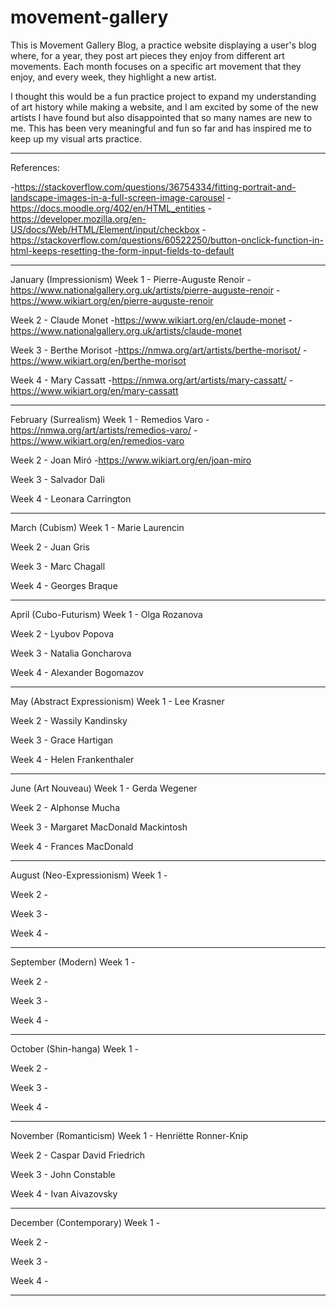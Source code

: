 # movement-gallery

This is Movement Gallery Blog, a practice website displaying a user's blog where, for a year, they post art pieces they enjoy from different art movements.
Each month focuses on a specific art movement that they enjoy, and every week, they highlight a new artist.

I thought this would be a fun practice project to expand my understanding of art history while making a website, and I am excited by some of the new artists I have found but also disappointed that so many names are new to me. This has been very meaningful and fun so far and has inspired me to keep up my visual arts practice.

--------------------------------------------------------------------------

References:

-https://stackoverflow.com/questions/36754334/fitting-portrait-and-landscape-images-in-a-full-screen-image-carousel
-https://docs.moodle.org/402/en/HTML_entities
-https://developer.mozilla.org/en-US/docs/Web/HTML/Element/input/checkbox
-https://stackoverflow.com/questions/60522250/button-onclick-function-in-html-keeps-resetting-the-form-input-fields-to-default

--------------------------------------------------------------------------

January (Impressionism)
Week 1 - Pierre-Auguste Renoir
    -https://www.nationalgallery.org.uk/artists/pierre-auguste-renoir
    -https://www.wikiart.org/en/pierre-auguste-renoir

Week 2 - Claude Monet
    -https://www.wikiart.org/en/claude-monet
    -https://www.nationalgallery.org.uk/artists/claude-monet

Week 3 - Berthe Morisot
    -https://nmwa.org/art/artists/berthe-morisot/
    -https://www.wikiart.org/en/berthe-morisot

Week 4 - Mary Cassatt
    -https://nmwa.org/art/artists/mary-cassatt/
    -https://www.wikiart.org/en/mary-cassatt

--------------------------------------------------------------------------

February (Surrealism)
Week 1 - Remedios Varo
    -https://nmwa.org/art/artists/remedios-varo/
    -https://www.wikiart.org/en/remedios-varo

Week 2 - Joan Mir&#243;
    -https://www.wikiart.org/en/joan-miro

Week 3 - Salvador Dali

Week 4 - Leonara Carrington

--------------------------------------------------------------------------

March (Cubism)
Week 1 - Marie Laurencin

Week 2 - Juan Gris

Week 3 - Marc Chagall

Week 4 - Georges Braque

--------------------------------------------------------------------------

April (Cubo-Futurism)
Week 1 - Olga Rozanova

Week 2 - Lyubov Popova 

Week 3 - Natalia Goncharova

Week 4 - Alexander Bogomazov

--------------------------------------------------------------------------

May (Abstract Expressionism)
Week 1 - Lee Krasner

Week 2 - Wassily Kandinsky

Week 3 - Grace Hartigan

Week 4 - Helen Frankenthaler

--------------------------------------------------------------------------

June (Art Nouveau)
Week 1 - Gerda Wegener

Week 2 - Alphonse Mucha

Week 3 - Margaret MacDonald Mackintosh

Week 4 - Frances MacDonald

--------------------------------------------------------------------------

August (Neo-Expressionism)
Week 1 - 

Week 2 - 

Week 3 - 

Week 4 - 

--------------------------------------------------------------------------

September (Modern)
Week 1 - 

Week 2 - 

Week 3 - 

Week 4 - 

--------------------------------------------------------------------------

October (Shin-hanga)
Week 1 - 

Week 2 - 

Week 3 - 

Week 4 -

--------------------------------------------------------------------------

November (Romanticism)
Week 1 - Henriëtte Ronner-Knip

Week 2 - Caspar David Friedrich

Week 3 - John Constable

Week 4 - Ivan Aivazovsky

--------------------------------------------------------------------------

December (Contemporary)
Week 1 - 

Week 2 - 

Week 3 - 

Week 4 - 

--------------------------------------------------------------------------
